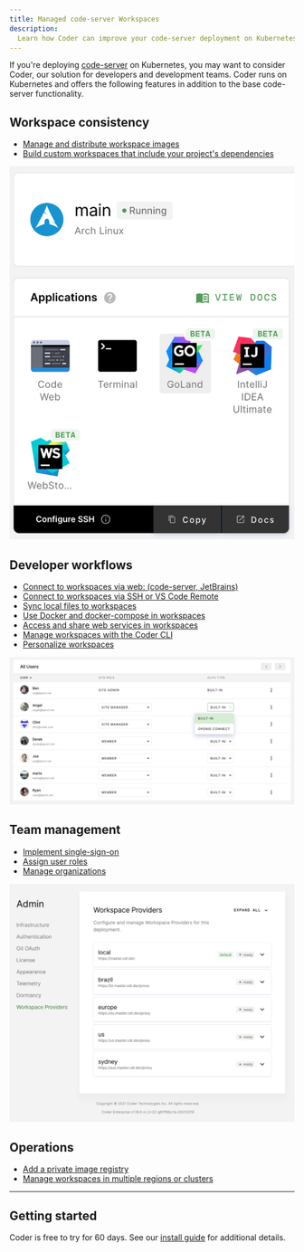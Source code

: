 ```yaml
---
title: Managed code-server Workspaces
description:
  Learn how Coder can improve your code-server deployment on Kubernetes.
---
```


If you're deploying [code-server](https://github.com/cdr/code-server) on
Kubernetes, you may want to consider Coder, our solution for developers and
development teams. Coder runs on Kubernetes and offers the following features in
addition to the base code-server functionality.

## Workspace consistency

- [Manage and distribute workspace images](https://coder.com/docs/images)
- [Build custom workspaces that include your project's dependencies](https://coder.com/docs/images/structure)

![Coder Dashboard](../../assets/jetbrains-launcher-icons.png)

## Developer workflows

- [Connect to workspaces via web: (code-server, JetBrains)](https://coder.com/docs/workspaces/editors#jetbrains-ides-in-the-browser)
- [Connect to workspaces via SSH or VS Code Remote](https://coder.com/docs/workspaces/ssh)
- [Sync local files to workspaces](https://coder.com/docs/cli/file-sync)
- [Use Docker and docker-compose in workspaces](https://coder.com/docs/workspaces/cvms)
- [Access and share web services in workspaces](https://coder.com/docs/workspaces/devurls)
- [Manage workspaces with the Coder CLI](https://coder.com/docs/cli)
- [Personalize workspaces](https://coder.com/docs/workspaces/personalization)

![User management icon](../../assets/manage-users.png)

## Team management

- [Implement single-sign-on](https://coder.com/docs/admin/access-control#openid-connect)
- [Assign user roles](https://coder.com/docs/admin/access-control/user-roles)
- [Manage organizations](https://coder.com/docs/admin/access-control/organizations)

![Workspace providers](../../assets/workspace-providers-admin.png)

## Operations

- [Add a private image registry](https://coder.com/docs/admin/registries)
- [Manage workspaces in multiple regions or clusters](https://coder.com/docs/admin/workspace-management/workspace-providers)

<hr />

## Getting started

Coder is free to try for 60 days. See our
[install guide](https://coder.com/docs/setup) for additional details.
